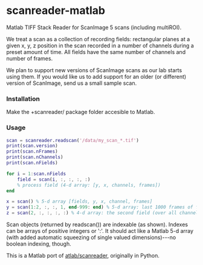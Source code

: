 # scanreader-matlab
Matlab TIFF Stack Reader for ScanImage 5 scans (including multiROI).

We treat a scan as a collection of recording fields: rectangular planes at a given x, y, z position in the scan recorded in a number of channels during a preset amount of time. All fields have the same number of channels and number of frames.

We plan to support new versions of ScanImage scans as our lab starts using them. If you would like us to add support for an older (or different) version of ScanImage, send us a small sample scan.

### Installation
Make the +scanreader/ package folder accesible to Matlab.

### Usage
```matlab
scan = scanreader.readscan('/data/my_scan_*.tif')
print(scan.version)
print(scan.nFrames)
print(scan.nChannels)
print(scan.nFields)

for i = 1:scan.nFields
    field = scan(i, :, :, :, :)
    % process field (4-d array: [y, x, channels, frames])
end

x = scan() % 5-d array [fields, y, x, channel, frames]
y = scan(1:2, :, :, 1, end-999: end) % 5-d array: last 1000 frames of first 2 fields on the first channel
z = scan(2, :, :, :, :) % 4-d array: the second field (over all channels and time)
```
Scan objects (returned by readscan()) are indexable (as shown). Indexes can be arrays of positive integers or ':'. It should act like a Matlab 5-d array (with added automatic squeezing of single valued dimensions)---no boolean indexing, though.

This is a Matlab port of [atlab/scanreader](https://github.com/atlab/scanreader), originally in Python.
